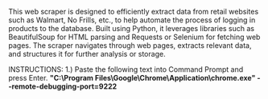 This web scraper is designed to efficiently extract data from retail websites such as Walmart, No Frills, etc., to help automate the process of logging in products to the database. Built using Python, it leverages libraries such as BeautifulSoup for HTML parsing and Requests or Selenium for fetching web pages. The scraper navigates through web pages, extracts relevant data, and structures it for further analysis or storage.

INSTRUCTIONS:
1.) Paste the following text into Command Prompt and press Enter.
**"C:\Program Files\Google\Chrome\Application\chrome.exe" --remote-debugging-port=9222**

